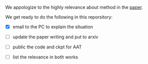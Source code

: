 We appologize to the highly relevance about method in the [paper](https://aclanthology.org/2021.acl-long.103.pdf). 

We get ready to do the following in this reporsitory: 

- [X] email to the PC to explain the situation
- [ ] update the paper writing and put to arxiv
- [ ] public the code and ckpt for AAT 
- [ ] list the relevance in both works

